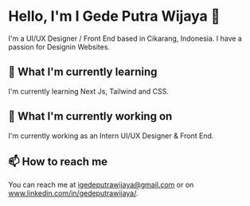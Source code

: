 # Hello, I'm I Gede Putra Wijaya 👋

I'm a UI/UX Designer / Front End based in Cikarang, Indonesia. I have a passion for Designin Websites.

## 🌱 What I'm currently learning

I'm currently learning Next Js, Tailwind and CSS.

## 🔭 What I'm currently working on

I'm currently working as an Intern UI/UX Designer & Front End.

## 📫 How to reach me

You can reach me at igedeputrawijaya@gmail.com or on www.linkedin.com/in/gedeputrawijaya/.
